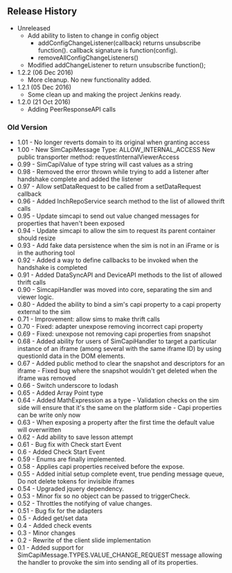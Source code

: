 ## Release History

- Unreleased
    - Add ability to listen to change in config object
        - addConfigChangeListener(callback) returns unsubscribe function(). callback signature is function(config).
        - removeAllConfigChangeListeners()
    - Modified addChangeListener to return unsubscribe function();
- 1.2.2 (06 Dec 2016)
    - More cleanup. No new functionality added.
- 1.2.1 (05 Dec 2016)
    - Some clean up and making the project Jenkins ready.
- 1.2.0 (21 Oct 2016)
    - Adding PeerResponseAPI calls

### Old Version ###
- 1.01 - No longer reverts domain to its original when granting access
- 1.00 - New SimCapiMessage Type: ALLOW_INTERNAL_ACCESS
       New public transporter method: requestInternalViewerAccess
- 0.99 - SimCapiValue of type string will cast values as a string
- 0.98 - Removed the error thrown while trying to add a listener after handshake complete and added the listener
- 0.97 - Allow setDataRequest to be called from a setDataRequest callback
- 0.96 - Added InchRepoService search method to the list of allowed thrift calls
- 0.95 - Update simcapi to send out value changed messages for properties that haven't been exposed
- 0.94 - Update simcapi to allow the sim to request its parent container should resize
- 0.93 - Add fake data persistence when the sim is not in an iFrame or is in the authoring tool
- 0.92 - Added a way to define callbacks to be invoked when the handshake is completed
- 0.91 - Added DataSyncAPI and DeviceAPI methods to the list of allowed thrift calls
- 0.90 - SimcapiHandler was moved into core, separating the sim and viewer logic.
- 0.80 - Added the ability to bind a sim's capi property to a capi property external to the sim
- 0.71 - Improvement: allow sims to make thrift calls
- 0.70 - Fixed: adapter unexpose removing incorrect capi property
- 0.69 - Fixed: unexpose not removing capi properties from snapshot
- 0.68 - Added ability for users of SimCapiHandler to target a particular instance
       of an iframe (among several with the same iframe ID) by using questionId data
       in the DOM elements.
- 0.67 - Added public method to clear the snapshot and descriptors for an iframe
         - Fixed bug where the snapshot wouldn't get deleted when the iframe was removed
- 0.66 - Switch underscore to lodash
- 0.65 - Added Array Point type
- 0.64 - Added MathExpression as a type
         - Validation checks on the sim side will ensure that it's the same on the platform side
         - Capi properties can be write only now
- 0.63 - When exposing a property after the first time the default value will overwritten
- 0.62 - Add ability to save lesson attempt
- 0.61 - Bug fix with Check start Event
- 0.6  - Added Check Start Event
- 0.59 - Enums are finally implemented.
- 0.58 - Applies capi properties received before the expose.
- 0.55 - Added initial setup complete event, true pending message queue, Do not delete tokens for invisible iframes
- 0.54 - Upgraded jquery dependency.
- 0.53 - Minor fix so no object can be passed to triggerCheck.
- 0.52 - Throttles the notifying of value changes.
- 0.51 - Bug fix for the adapters
- 0.5  - Added get/set data
- 0.4  - Added check events
- 0.3  - Minor changes
- 0.2  - Rewrite of the client slide implementation
- 0.1  - Added support for SimCapiMessage.TYPES.VALUE_CHANGE_REQUEST message allowing the handler to provoke the sim into sending all of its properties.